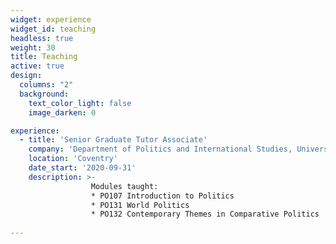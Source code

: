 ```yaml
---
widget: experience
widget_id: teaching
headless: true
weight: 30
title: Teaching
active: true
design:
  columns: "2"
  background:
    text_color_light: false
    image_darken: 0

experience:
  - title: 'Senior Graduate Tutor Associate'
    company: 'Department of Politics and International Studies, University of Warwick'
    location: 'Coventry'
    date_start: '2020-09-31'
    description: >- 
                  Modules taught: 
                  * PO107 Introduction to Politics
                  * PO131 World Politics
                  * PO132 Contemporary Themes in Comparative Politics
            
---
```

